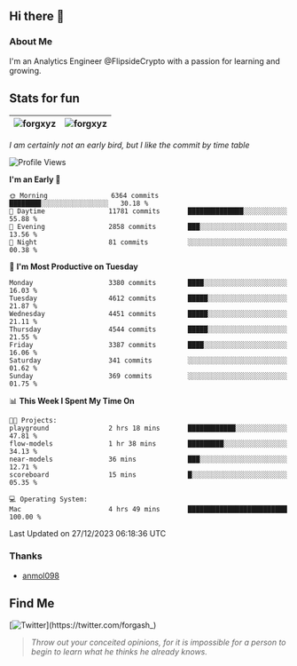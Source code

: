 ## Hi there 👋

### About Me

I'm an Analytics Engineer @FlipsideCrypto with a passion for learning and growing.
  
## Stats for fun

| <img align="center" src="https://github-readme-streak-stats.herokuapp.com/?user=forgxyz&theme=tokyonight" alt="forgxyz" /> | <img align="center" src="https://github-readme-stats.vercel.app/api?username=forgxyz&theme=tokyonight&show_icons=true" alt="forgxyz" /> |
| ------------- |------------- |

*I am certainly not an early bird, but I like the commit by time table*  

<!--START_SECTION:waka-->
![Profile Views](http://img.shields.io/badge/Profile%20Views-0-blue)

**I'm an Early 🐤** 

```text
🌞 Morning                6364 commits        ████████░░░░░░░░░░░░░░░░░   30.18 % 
🌆 Daytime                11781 commits       ██████████████░░░░░░░░░░░   55.88 % 
🌃 Evening                2858 commits        ███░░░░░░░░░░░░░░░░░░░░░░   13.56 % 
🌙 Night                  81 commits          ░░░░░░░░░░░░░░░░░░░░░░░░░   00.38 % 
```
📅 **I'm Most Productive on Tuesday** 

```text
Monday                   3380 commits        ████░░░░░░░░░░░░░░░░░░░░░   16.03 % 
Tuesday                  4612 commits        █████░░░░░░░░░░░░░░░░░░░░   21.87 % 
Wednesday                4451 commits        █████░░░░░░░░░░░░░░░░░░░░   21.11 % 
Thursday                 4544 commits        █████░░░░░░░░░░░░░░░░░░░░   21.55 % 
Friday                   3387 commits        ████░░░░░░░░░░░░░░░░░░░░░   16.06 % 
Saturday                 341 commits         ░░░░░░░░░░░░░░░░░░░░░░░░░   01.62 % 
Sunday                   369 commits         ░░░░░░░░░░░░░░░░░░░░░░░░░   01.75 % 
```


📊 **This Week I Spent My Time On** 

```text
🐱‍💻 Projects: 
playground               2 hrs 18 mins       ████████████░░░░░░░░░░░░░   47.81 % 
flow-models              1 hr 38 mins        █████████░░░░░░░░░░░░░░░░   34.13 % 
near-models              36 mins             ███░░░░░░░░░░░░░░░░░░░░░░   12.71 % 
scoreboard               15 mins             █░░░░░░░░░░░░░░░░░░░░░░░░   05.35 % 

💻 Operating System: 
Mac                      4 hrs 49 mins       █████████████████████████   100.00 % 
```


 Last Updated on 27/12/2023 06:18:36 UTC
<!--END_SECTION:waka-->

### Thanks
 - [anmol098](https://github.com/anmol098/waka-readme-stats/)
  
## Find Me
[![Twitter](https://img.shields.io/twitter/url/https/twitter.com/forgash_.svg?style=social&label=Follow%20%40forgash_)](https://twitter.com/forgash_)


> *Throw out your conceited opinions, for it is impossible for a person to begin to learn what he thinks he already knows.* 
